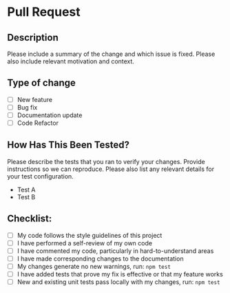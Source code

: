 # Pull Request

## Description

Please include a summary of the change and which issue is fixed. Please also include relevant motivation and context.

## Type of change

- [ ] New feature
- [ ] Bug fix
- [ ] Documentation update
- [ ] Code Refactor

## How Has This Been Tested?

Please describe the tests that you ran to verify your changes. Provide instructions so we can reproduce. Please also list any relevant details for your test configuration.

- Test A
- Test B

## Checklist:

- [ ] My code follows the style guidelines of this project
- [ ] I have performed a self-review of my own code
- [ ] I have commented my code, particularly in hard-to-understand areas
- [ ] I have made corresponding changes to the documentation
- [ ] My changes generate no new warnings, run: `npm test`
- [ ] I have added tests that prove my fix is effective or that my feature works
- [ ] New and existing unit tests pass locally with my changes, run: `npm test`
